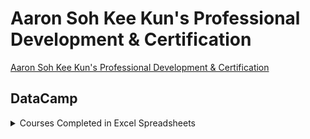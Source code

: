 # Aaron Soh Kee Kun's Professional Development & Certification
[Aaron Soh Kee Kun's Professional Development & Certification](https://aaronsohkeekun.github.io/)

## DataCamp 
<details>
  <summary>Courses Completed in Excel Spreadsheets</summary>

- <br>Analyzing Data in Spreadsheets [<kbd>[Link]</kbd>](https://www.datacamp.com/statement-of-accomplishment/course/3ab782b74d87203b196de0cdd92b067e6428f0ae)</br>
- Introduction to Power BI <kbd>[Link](https://www.datacamp.com/statement-of-accomplishment/course/404c6527c5f7ce65898ee1d90f5012537883effd)</kbd>  
- Introduction to Power BI <kbd>[Link](https://www.datacamp.com/statement-of-accomplishment/course/404c6527c5f7ce65898ee1d90f5012537883effd)</kbd>  

</details>



